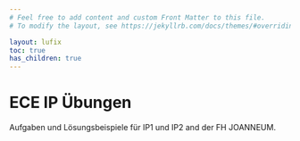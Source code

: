 ```yaml
---
# Feel free to add content and custom Front Matter to this file.
# To modify the layout, see https://jekyllrb.com/docs/themes/#overriding-theme-defaults

layout: lufix
toc: true
has_children: true
---
```


# ECE IP Übungen

Aufgaben und Lösungsbeispiele für IP1 und IP2 and der FH JOANNEUM.
